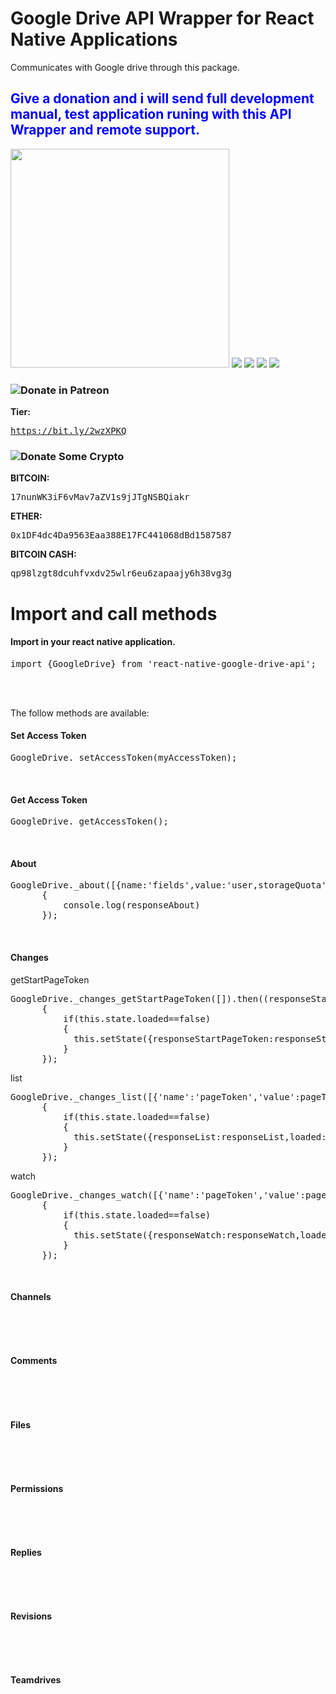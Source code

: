 <h1>Google Drive API Wrapper for React Native Applications</h1>
<p>
Communicates with Google drive through this package. 
</p>
<h2 style='color:blue'>Give a donation and i will send full development manual, test application runing with this API Wrapper and remote support.</h2>
<div>
<img src='images/1.png' style='width:350px'>
<img src='images/2.png'>
<img src='images/3.png'>
<img src='images/4.png'>
<img src='images/5.png'>
</div>
<h3><img src='images/patreon.png'>Donate in Patreon</h1>
<p>
  <b>Tier:</b>
  <pre><a href='https://bit.ly/2wzXPKQ'>https://bit.ly/2wzXPKQ</a></pre>
</p>
<h3><img src='images/bitcoin.png'>Donate Some Crypto</h1>
<p>
  <b>BITCOIN:</b>
  <pre>17nunWK3iF6vMav7aZV1s9jJTgNSBQiakr</pre>

  <b>ETHER:</b>
  <pre>0x1DF4dc4Da9563Eaa388E17FC441068dBd1587587</pre>
  
  <b>BITCOIN CASH:</b>
  <pre>qp98lzgt8dcuhfvxdv25wlr6eu6zapaajy6h38vg3g</pre>

</p>
<h1>Import and call methods</h1>
<h4>Import in your react native application.</h4>
<pre>
import {GoogleDrive} from 'react-native-google-drive-api';
</pre>

<br><br>
<p>The follow methods are available:</p>
<h4>Set Access Token</h4>
<pre>
GoogleDrive._setAccessToken(myAccessToken);
</pre> 
<br>

<h4>Get Access Token</h4>
<pre>
GoogleDrive._getAccessToken();
</pre> 
<br>

<h4>About</h4>
<pre>
GoogleDrive._about([{name:'fields',value:'user,storageQuota'}]).then((responseAbout)=>
      { 
          console.log(responseAbout)                 
      }); 
</pre> 
<br>
<h4>Changes</h4>
<p>getStartPageToken</p>
<pre>
GoogleDrive._changes_getStartPageToken([]).then((responseStartPageToken)=>
      { 
          if(this.state.loaded==false)
          {
            this.setState({responseStartPageToken:responseStartPageToken,loaded:true})
          }                  
      }); 
</pre>
<p>list</p>
<pre>
GoogleDrive._changes_list([{'name':'pageToken','value':pageToken}]).then((responseList)=>
      { 
          if(this.state.loaded==false)
          {
            this.setState({responseList:responseList,loaded:true})
          }                  
      }); 
</pre>
<p>watch</p>
<pre>
GoogleDrive._changes_watch([{'name':'pageToken','value':pageToken}]).then((responseWatch)=>
      { 
          if(this.state.loaded==false)
          {
            this.setState({responseWatch:responseWatch,loaded:true})
          }                  
      }); 
</pre>
<br>
<h4>Channels</h4>
<pre>

</pre>
<br>
<h4>Comments</h4>
<pre>

</pre>
<br>
<h4>Files</h4>
<pre>

</pre>
<br>
<h4>Permissions</h4>
<pre>

</pre>
<br>
<h4>Replies</h4>
<pre>

</pre>
<br>
<h4>Revisions</h4>
<pre>

</pre>
<br>
<h4>Teamdrives</h4>
<pre>

</pre>



